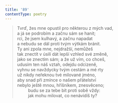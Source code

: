 ```yaml
---
title: '89'
contentType: poetry
---
```


<section>

> Tvrď, žes mne opustil pro některou z mých vad,  
> a já se podrobím a začnu sám se hanit;  
> rci, že jsem kulhavý, a začnu napadat  
> a nebudu se dál proti tvým výtkám bránit.  
> Ty ani zpola mne, nejdražší, nemůžeš  
> tak znectít v úsilí dát lepší vzhled své změně,  
> jako se znectím sám; a že už vím, co chceš,  
> udusím ten náš vztah, odejdu odcizeně,  
> vyhnu se navždycky tvým cestám a mé rty  
> už nikdy neřeknou tvé milované jméno,  
> aby snad při zmínce o našem přátelství  
> nebylo ještě mnou, hříšníkem, znesvěceno;  
>          budu se za tebe bít proti sobě vždy:  
>          jak mohu milovat, co nenávidíš ty?

</section>
